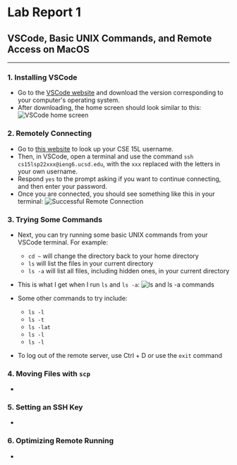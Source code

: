 # Lab Report 1
## VSCode, Basic UNIX Commands, and Remote Access on MacOS
---

### 1. Installing VSCode
* Go to the [VSCode website](https://code.visualstudio.com/) and download the version corresponding to your computer's operating system. 
* After downloading, the home screen should look similar to this:
![VSCode home screen](https://user-images.githubusercontent.com/103291789/162599617-b0eced60-730e-4f88-b6df-977943fff0ed.jpeg)


### 2. Remotely Connecting
* Go to [this website](https://sdacs.ucsd.edu/~icc/index.php) to look up your CSE 15L username.
* Then, in VSCode, open a terminal and use the command `ssh cs15lsp22xxx@ieng6.ucsd.edu`, with the `xxx` replaced with the letters in your own username.
* Respond `yes` to the prompt asking if you want to continue connecting, and then enter your password.
* Once you are connected, you should see something like this in your terminal: ![Successful Remote Connection](https://user-images.githubusercontent.com/103291789/162599627-65a638c8-611b-4673-b4b8-4b45c08877ac.jpeg) 


### 3. Trying Some Commands
* Next, you can try running some basic UNIX commands from your VSCode terminal. For example:
    * `cd ~` will change the directory back to your home directory
    * `ls` will list the files in your current directory
    * `ls -a` will list all files, including hidden ones, in your current directory
 * This is what I get when I run `ls` and `ls -a`:
![`ls` and `ls -a` commands](https://user-images.githubusercontent.com/103291789/162599771-a2fdc392-2744-48cf-a8c1-eab57c3056fb.jpeg)

* Some other commands to try include:
    *  `ls -l`
    *  `ls -t`
    *  `ls -lat`
    *  `ls -l`
    *  `ls -l`
* To log out of the remote server, use Ctrl + D or use the `exit` command


### 4. Moving Files with `scp`
* 


### 5. Setting an SSH Key
* 


### 6. Optimizing Remote Running
* 



